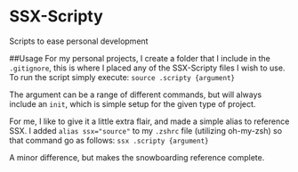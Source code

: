 # SSX-Scripty
Scripts to ease personal development

##Usage
For my personal projects, I create a folder that I include in the `.gitignore`, this is where I placed any of the SSX-Scripty files I wish to use. To run the script simply execute:
`source .scripty {argument}`

The argument can be a range of different commands, but will always include an `init`, which is simple setup for the given type of project.

For me, I like to give it a little extra flair, and made a simple alias to reference SSX. I added `alias ssx="source"` to my `.zshrc` file (utilizing oh-my-zsh) so that command go as follows:
`ssx .scripty {argument}`

A minor difference, but makes the snowboarding reference complete.
